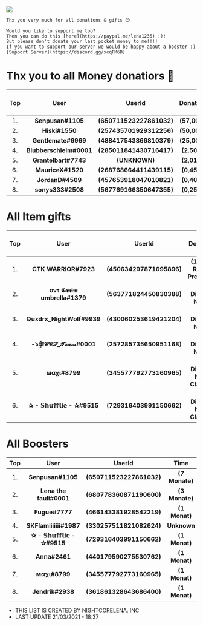 <img src=https://user-images.githubusercontent.com/59476216/109599061-76f00000-7b12-11eb-890c-f50d992649fb.jpg>

```Hi This is the official Donation and boost list from Lena's Eiscafe
Thx you very much for all donations & gifts 😊

Would you like to support me too?
Then you can do this [here](https://paypal.me/lena1235) :)!
But please don't donate your last pocket money to me!!!!
If you want to support our server we would be happy about a booster :)
[Support Server](https://discord.gg/xcqFM6D)
```

# Thx you to all Money donatiors 💖

| Top | User | UserId | Donation | Please Support all 💙 |
| :---:   | :-: | :-: |:-: | :-: |
|1.| **Senpusan#1105** | **(650711523227861032)** | **(57,00€)**| - |
|2.| **Hiski#1550** | **(257435701929312256)** | **(50,00€)** | [Youtube](https://youtube.com/c/hiski) |
|3.| **Gentlemate#6969** | **(488417543866810379)** | **(25,00€)** | [Twitter](https://twitter.com/Gentlemate3) |
|4.| **Blubberschleim#0001** | **(285011841430716417)** | **(2.50€)** | [Twitch](https://twitch.tv/blubberschleim) |
|5.| **Grantelbart#7743** | **(UNKNOWN)** | **(2,01€)** | - |
|6.| **MauriceX#1520** | **(268768664411439115)** | **(0,45€)** | [Github](https://github.com/MauriceX24) |
|7.| **JordanD#4509** | **(457653918047010821)** | **(0,40€)** | - |
|8.| **sonys333#2508** | **(567769166350647355)** | **(0,25€)** | [Youtube](https://youtube.com/user/Sonys333) |

# All Item gifts

| Top | User | UserId | Donation | Please Support all 💙 |
| :---:   | :-: | :-: |:-: | :-: |
|1.| **CTK WARRIOR#7923** | **(450634297871695896)** | **(1 Yeah Repl.it Premium)** | [Youtube](https://youtube.com/user/DBDANDMORE)
|2.| **օνร 𝕮𝖆𝖓𝖎𝖒 umbrella#1379** | **(563771824450830388)** | **(1× Discord Nitro)** | - |
|3.| **Quxdrx_NightWolf#9939** | **(430060253619421204)** | **(1× Discord Nitro)** | [Youtube](https://youtube.com/channel/UCsztsvIU5SOfy8Iii1uIGUw)
|4.| **-๖ۣۜ𝓑𝓒𝓒𝓢_𝓣𝓮𝓪𝓶#0001** | **(257285735650951168)** | **(1× Discord Nitro)** | - |
|5.| **мαχι#8799** | **(345577792773160965)** | **(2× Discord Nitro Classic)** | [Youtube](https://youtube.com/channel/UC1CAAmd23sXilTg1JvJFDLg)
|6.| **✰ - 𝕊𝕙𝕦𝕗𝕗𝕝𝕚𝕖 - ✰#9515** | **(729316403991150662)** | **(1× Discord Nitro Classic)** | [Twitch](https://twitch.tv/wtshuffle)

# All Boosters

| Top | User | UserId | Time | boosting |
| :---:   | :-: | :-: | :-: | :-: |
|1.| **Senpusan#1105** | **(650711523227861032)** | **(7 Monate)** | **(14×)** |
|2.| **Lena the fauli#0001** | **(680778360871190600)** | **(3 Monate)** | **(×6)** |
|3.| **Fugue#7777** | **(466143381928542219)** | **(1 Monat)** | **(×13)** |
|4.| **SKFlamiiiiiii#1987** | **(330257511821082624)** | **Unknown** | **(×1)** |
|5.| **✰ - 𝕊𝕙𝕦𝕗𝕗𝕝𝕚𝕖 - ✰#9515** | **(729316403991150662)** | **(1 Monat)** | **(×5)** |
|6.| **𝖠𝗇𝗇𝖺#2461** | **(440179590275530762)** | **(1 Monat)** | **(×1)** |
|7.| **мαχι#8799** | **(345577792773160965)** | **(1 Monat)** | **(×1)** |
|8.| **Jendrik#2938** | **(361861328643686400)** | **(1 Monat)** | **(×3)** |

- THIS LIST IS CREATED BY NIGHTCORELENA. INC
- LAST UPDATE 21/03/2021 - 18:37
